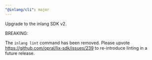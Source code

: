 ```yaml
---
"@inlang/cli": major
---
```


Upgrade to the inlang SDK v2.

BREAKING:

The `inlang lint` command has been removed. Please upvote https://github.com/opral/lix-sdk/issues/239 to re-introduce linting in a future release.
